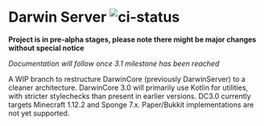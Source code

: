 # Darwin Server ![ci-status](https://api.travis-ci.com/GuusLieben/DarwinServer.svg?branch=api-7.1-1.12.2)  
**Project is in pre-alpha stages, please note there might be major changes without special notice**

_Documentation will follow once 3.1 milestone has been reached_

A WIP branch to restructure DarwinCore (previously DarwinServer) to a cleaner architecture.
DarwinCore 3.0 will primarily use Kotlin for utilities, with stricter stylechecks than present in earlier versions.
DC3.0 currently targets Minecraft 1.12.2 and Sponge 7.x. Paper/Bukkit implementations are not yet supported.
